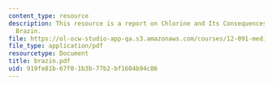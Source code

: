 ```yaml
---
content_type: resource
description: This resource is a report on Chlorine and Its Consequences by Jacqueline
  Brazin.
file: https://ol-ocw-studio-app-qa.s3.amazonaws.com/courses/12-091-medical-geology-geochemistry-an-exposure-january-iap-2006/919fe81b67f01b3b77b2bf1604b94c86_brazin.pdf
file_type: application/pdf
resourcetype: Document
title: brazin.pdf
uid: 919fe81b-67f0-1b3b-77b2-bf1604b94c86
---
```

